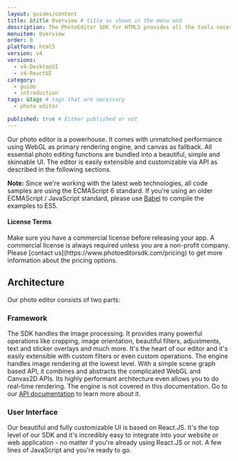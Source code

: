 ```yaml
---
layout: guides/content
title: &title Overview # title as shown in the menu and
description: The PhotoEditor SDK for HTML5 provides all the tools necessary to enhance your product with state-of-the-art photo editing features, effects, and assets.
menuitem: Overview
order: 0
platform: html5
version: v4
versions:
  - v4-DesktopUI
  - v4-ReactUI
category:
  - guide
  - introduction
tags: &tags # tags that are necessary
  - photo editor

published: true # Either published or not
---
```



Our photo editor is a powerhouse. It comes with unmatched performance using WebGL as primary
rendering engine, and canvas as fallback. All essential photo editing functions are bundled into a
beautiful, simple and skinnable UI. The editor is easily extensible and customizable via API as
described in the following sections.

__Note:__ Since we're working with the latest web technologies, all code samples are using the
ECMAScript 6 standard. If you're using an older ECMAScript / JavaScript standard, please use
[Babel](http://babeljs.io/) to compile the examples to ES5.

<div class="documentation__disclaimer">
<h4 id="license-terms">License Terms</h4>
Make sure you have a commercial license before releasing your app.
A commercial license is always required unless you are a non-profit company. Please [contact us](https://www.photoeditorsdk.com/pricing) to get more information about the pricing options.
</div>



## Architecture

Our photo editor consists of two parts:

### Framework
  The SDK handles the image processing.
  It provides many powerful operations like cropping, image
  orientation, beautiful filters, adjustments, text and sticker overlays and much more. It's the
  heart of our editor and it's easily extensible with custom filters or even custom operations.
  The engine handles image rendering at the lowest level. With a simple scene graph based API, it
  combines and abstracts the complicated WebGL and Canvas2D APIs. Its highly performant architecture
  even allows you to do real-time rendering.
  The engine is not covered in this documentation. Go to
  our [API documentation](https://docs.photoeditorsdk.com/apidocs/html5/v4/PhotoEditorSDK.Engine.html) to
  learn more about it.

### User Interface

  Our beautiful and fully customizable UI is based on React.JS. It's the top level of our SDK
  and it's incredibly easy to integrate into your website or web application - no matter if you're
  already using React.JS or not. A few lines of JavaScript and you're ready to go.
